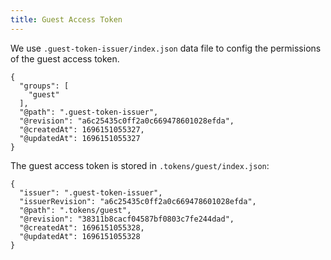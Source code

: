 ```yaml
---
title: Guest Access Token
---
```


We use `.guest-token-issuer/index.json` data file
to config the permissions of the guest access token.

```
{
  "groups": [
    "guest"
  ],
  "@path": ".guest-token-issuer",
  "@revision": "a6c25435c0ff2a0c669478601028efda",
  "@createdAt": 1696151055327,
  "@updatedAt": 1696151055327
}
```

The guest access token is stored in `.tokens/guest/index.json`:

```
{
  "issuer": ".guest-token-issuer",
  "issuerRevision": "a6c25435c0ff2a0c669478601028efda",
  "@path": ".tokens/guest",
  "@revision": "38311b8cacf04587bf0803c7fe244dad",
  "@createdAt": 1696151055328,
  "@updatedAt": 1696151055328
}
```
